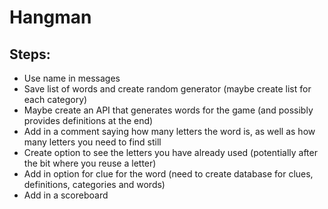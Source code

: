 # Hangman

## Steps:

- Use name in messages
- Save list of words and create random generator (maybe create list for each category)
- Maybe create an API that generates words for the game (and possibly provides definitions at the end)
- Add in a comment saying how many letters the word is, as well as how many letters you need to find still
- Create option to see the letters you have already used (potentially after the bit where you reuse a letter)
- Add in option for clue for the word (need to create database for clues, definitions, categories and words)
- Add in a scoreboard
